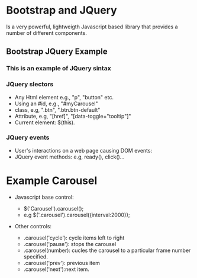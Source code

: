 # Bootstrap and JQuery 
Is a very powerful, lightweigth Javascript based library that provides a number of different components. 

## Bootstrap JQuery Example 

### This is an example of JQuery sintax
<script>
    $(document).ready(function(){
        $('[data-toggle="tooltip"]'.tooltip();
    });
</script>

### JQuery slectors 

- Any Html element e.g., "p", "button" etc.
- Using an #id, e.g., "#myCarousel"
- class, e.g, ".btn", ".btn.btn-default"
- Attribute, e.g, "[href]", "[data-toggle="tooltip"]"
- Current element: $(this).

### JQuery events 

- User's interactions on a web page causing DOM events: 
- JQuery event methods: e.g, ready(), click()...  

# Example Carousel 

- Javascript base control:  
    - $('Carousel').carousel();
    - e.g 
        $('.carousel').carousel({interval:2000});

- Other controls: 
    - .carousel('cycle'): cycle items left to right
    - .carousel('pause'): stops the carousel
    - .carousel(number): cucles the carousel to a particular frame number specified. 
    - .carousel('prev'): previous item
    - .carousel('next'):next item.